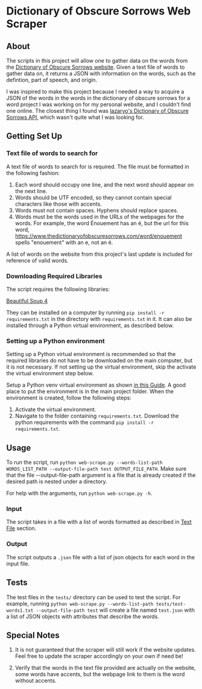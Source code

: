 # Dictionary of Obscure Sorrows Web Scraper

## About

The scripts in this project will allow one to gather data on the words from the [Dictionary of Obscure Sorrows website](https://www.thedictionaryofobscuresorrows.com/). Given a text file of words to gather data on, it returns a JSON with information on the words, such as the defintion, part of speech, and origin.

I was inspired to make this project because I needed a way to acquire a JSON of the words in the words in the dictionary of obscure sorrows for a word project I was working on for my personal website, and I couldn't find one online. The closest thing I found was [lazaryo's Dictionary of Obscure Sorrows API](https://github.com/lazaryo/obscure), which wasn't quite what I was looking for.

## Getting Set Up

### Text file of words to search for

A text file of words to search for is required. The file must be formatted in the following fashion:

1. Each word should occupy one line, and the next word should appear on the next line.
2. Words should be UTF encoded, so they cannot contain special characters like those with accents.
3. Words must not contain spaces. Hyphens should replace spaces.
4. Words must be the words used in the URLs of the webpages for the words. For example, the word Énouement has an é, but the url for this word, <https://www.thedictionaryofobscuresorrows.com/word/enouement> spells "enouement" with an e, not an é.

A list of words on the website from this project's last update is included for reference of valid words.

### Downloading Required Libraries

The script requires the following libraries:

[Beautiful Soup 4](https://beautiful-soup-4.readthedocs.io/en/latest/#installing-beautiful-soup)

They can be installed on a computer by running `pip install -r requirements.txt` in the directory with `requirements.txt` in it. It can also be installed through a Python virtual environment, as described below.

### Setting up a Python environment

Setting up a Python virtual environment is recommended so that the required libraries do not have to be downloaded on the main computer, but it is not necessary. If not setting up the virtual environment, skip the activate the virtual environment step below.

Setup a Python venv virtual environment as shown [in this Guide](https://docs.python.org/3/library/venv.html). A good place to put the environment is in the main project folder. When the environment is created, follow the following steps:

1. Activate the virtual environment.
2. Navigate to the folder containing `requirements.txt`. Download the python requirements with the command `pip install -r requirements.txt`.

## Usage

To run the script, run `python web-scrape.py --words-list-path WORDS_LIST_PATH --output-file-path test OUTPUT_FILE_PATH`. Make sure that the file --output-file-path argument is a file that is already created if the desired path is nested under a directory.

For help with the arguments, run `python web-scrape.py -h`.

### Input

The script takes in a file with a list of words formatted as described in [Text File](#text-file-of-words-to-search-for) section.

### Output

The script outputs a `.json` file with a list of json objects for each word in the input file.

## Tests

The test files in the `tests/` directory can be used to test the script. For example, running `python web-scrape.py --words-list-path tests/test-words1.txt --output-file-path test` will create a file named `test.json` with a list of JSON objects with attributes that describe the words.

## Special Notes

1. It is not guaranteed that the scraper will still work if the website updates. Feel free to update the scraper accordingly on your own if need be!

2. Verify that the words in the text file provided are actually on the website, some words have accents, but the webpage link to them is the word without accents.
